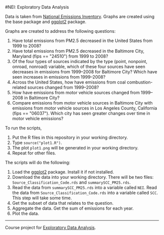 #NEI: Exploratory Data Analysis

Data is taken from [National Emissions Inventory](https://www.epa.gov/air-emissions-inventories). Graphs are created using the base package and [ggplot2](http://ggplot2.org/) package.

Graphs are created to address the following questions:

1. Have total emissions from PM2.5 decreased in the United States from 1999 to 2008?
2. Have total emissions from PM2.5 decreased in the Baltimore City, Maryland (fips == "24510") from 1999 to 2008?
3. Of the four types of sources indicated by the type (point, nonpoint, onroad, nonroad) variable, which of these four sources have seen decreases in emissions from 1999–2008 for Baltimore City? Which have seen increases in emissions from 1999–2008?
4. Across the United States, how have emissions from coal combustion-related sources changed from 1999–2008?
5. How have emissions from motor vehicle sources changed from 1999–2008 in Baltimore City?
6. Compare emissions from motor vehicle sources in Baltimore City with emissions from motor vehicle sources in Los Angeles County, California (fips == "06037"). Which city has seen greater changes over time in motor vehicle emissions?

To run the scripts,

1. Put the R files in this repository in your working directory.
2. Type `source("plot1.R")`.
3. The plot `plot1.png` will be generated in your working directory.
4. Repeat for other files.

The scripts will do the following:

1. Load the [ggplot2](http://ggplot2.org/) package. Install it if not installed.
2. Download the data into your working directory. There will be two files: `Source_Classification_Code.rds` and `summarySCC_PM25.rds`.
3. Read the data from `summarySCC_PM25.rds` into a variable called `NEI`. Read the data from `Source_Classification_Code.rds` into a variable called `SCC`. This step will take some time.
4. Get the subset of data that relates to the question.
5. Aggregate the data. Get the sum of emissions for each year.
6. Plot the data.

----------

Course project for [Exploratory Data Analysis](https://www.coursera.org/learn/exploratory-data-analysis/).